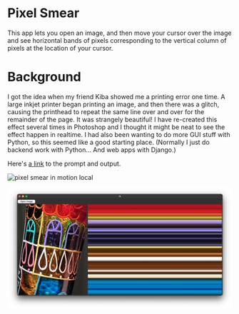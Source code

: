 # Pixel Smear
This app lets you open an image, and then move your cursor over the image and see horizontal bands of pixels corresponding to the vertical column of pixels at the location of your cursor. 
# Background
I got the idea when my friend Kiba showed me a printing error one time. A large inkjet printer began printing an image, and then there was a glitch, causing the printhead to repeat the same line over and over for the remainder of the page. It was strangely beautiful! I have re-created this effect several times in Photoshop and I thought it might be neat to see the effect happen in realtime. I had also been wanting to do more GUI stuff with Python, so this seemed like a good starting place. (Normally I just do backend work with Python… And web apps with Django.)

Here's [a link](https://chat.openai.com/share/7ba4f982-fbbe-4553-adb5-5a1744154c72) to the prompt and output.

![pixel smear in motion local](/pixel%20smear%20in%20motion.gif)

![pixel smear still](/pixel%20smear%20example%202.png)
